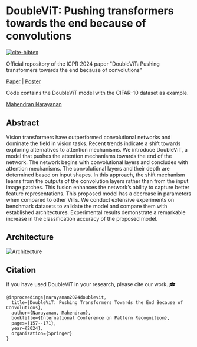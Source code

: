 # DoubleViT: Pushing transformers towards the end because of convolutions

[![cite-bibtex](https://img.shields.io/badge/Cite-BibTeX-1f425f.svg)](#cite) 

Official repository of the ICPR 2024 paper "DoubleViT: Pushing transformers towards the end because of convolutions"

[Paper](https://link.springer.com/chapter/10.1007/978-3-031-78186-5_11) | [Poster](https://github.com/mahendran-narayanan/Double-ViT/docs/icpr24_poster.pdf)

Code contains the DoubleViT model with the CIFAR-10 dataset as example.

[Mahendran Narayanan](https://scholar.google.de/citations?user=c8subicAAAAJ)

## Abstract

Vision transformers have outperformed convolutional networks and dominate the field in vision tasks. Recent trends indicate a shift towards exploring alternatives to attention mechanisms. We introduce DoubleViT, a model that pushes the attention mechanisms towards the end of the network. The network begins with convolutional layers and concludes with attention mechanisms. The convolutional layers and their depth are determined based on input shapes. In this approach, the shift mechanism learns from the outputs of the convolution layers rather than from the input image patches. This fusion enhances the network’s ability to capture better feature representations. This proposed model has a decrease in parameters when compared to other ViTs. We conduct extensive experiments on benchmark datasets to validate the model and compare them with established architectures. Experimental results demonstrate a remarkable increase in the classification accuracy of the proposed model.

## Architecture

![Architecture](https://github.com/mahendran-narayanan/Double-ViT/docs/arch_1.svg)


## Citation
If you have used DoubleViT in your research, please cite our work. 🎓

```
@inproceedings{narayanan2024doublevit,
  title={DoubleViT: Pushing Transformers Towards the End Because of Convolutions},
  author={Narayanan, Mahendran},
  booktitle={International Conference on Pattern Recognition},
  pages={157--171},
  year={2024},
  organization={Springer}
}
```
